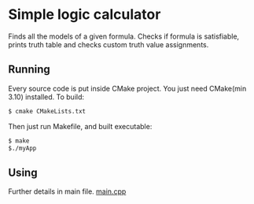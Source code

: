 # Simple logic calculator
Finds all the models of a given formula. Checks if formula is satisfiable, prints truth table and checks custom truth value assignments.
## Running

Every source code is put inside CMake project. You just need CMake(min 3.10) installed. To build:
```bash
$ cmake CMakeLists.txt
```
Then just run Makefile, and built executable:
```bash
$ make
$./myApp
```
## Using
Further details in main file.
[main.cpp](https://github.com/dusan-mart/logic_solver/blob/main/main.cpp)
